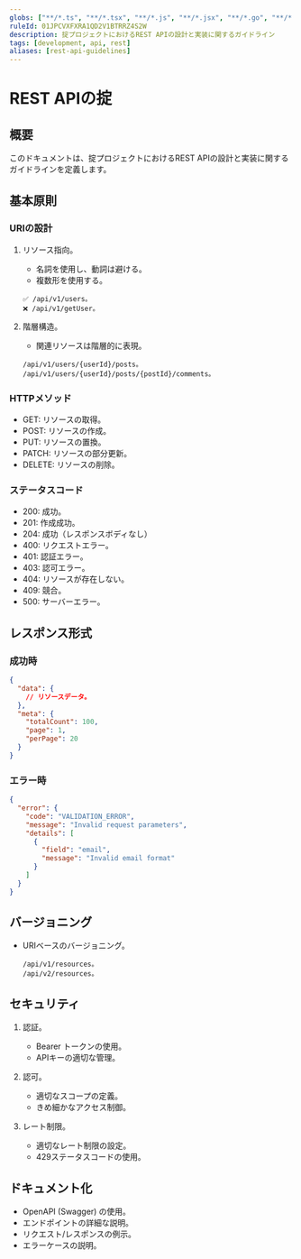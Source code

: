 ```yaml
---
globs: ["**/*.ts", "**/*.tsx", "**/*.js", "**/*.jsx", "**/*.go", "**/*.rs", "**/*.scala"]
ruleId: 01JPCVXFXRA1QD2V1BTRRZ4S2W
description: 掟プロジェクトにおけるREST APIの設計と実装に関するガイドライン
tags: [development, api, rest]
aliases: [rest-api-guidelines]
---
```



# REST APIの掟

## 概要

このドキュメントは、掟プロジェクトにおけるREST APIの設計と実装に関するガイドラインを定義します。

## 基本原則

### URIの設計

1. リソース指向。
   - 名詞を使用し、動詞は避ける。
   - 複数形を使用する。

   ```
   ✅ /api/v1/users。
   ❌ /api/v1/getUser。
   ```

2. 階層構造。
   - 関連リソースは階層的に表現。

   ```
   /api/v1/users/{userId}/posts。
   /api/v1/users/{userId}/posts/{postId}/comments。
   ```

### HTTPメソッド

- GET: リソースの取得。
- POST: リソースの作成。
- PUT: リソースの置換。
- PATCH: リソースの部分更新。
- DELETE: リソースの削除。

### ステータスコード

- 200: 成功。
- 201: 作成成功。
- 204: 成功（レスポンスボディなし）
- 400: リクエストエラー。
- 401: 認証エラー。
- 403: 認可エラー。
- 404: リソースが存在しない。
- 409: 競合。
- 500: サーバーエラー。

## レスポンス形式

### 成功時

```json
{
  "data": {
    // リソースデータ。
  },
  "meta": {
    "totalCount": 100,
    "page": 1,
    "perPage": 20
  }
}
```

### エラー時

```json
{
  "error": {
    "code": "VALIDATION_ERROR",
    "message": "Invalid request parameters",
    "details": [
      {
        "field": "email",
        "message": "Invalid email format"
      }
    ]
  }
}
```

## バージョニング

- URIベースのバージョニング。

  ```
  /api/v1/resources。
  /api/v2/resources。
  ```

## セキュリティ

1. 認証。
   - Bearer トークンの使用。
   - APIキーの適切な管理。

2. 認可。
   - 適切なスコープの定義。
   - きめ細かなアクセス制御。

3. レート制限。
   - 適切なレート制限の設定。
   - 429ステータスコードの使用。

## ドキュメント化

- OpenAPI (Swagger) の使用。
- エンドポイントの詳細な説明。
- リクエスト/レスポンスの例示。
- エラーケースの説明。